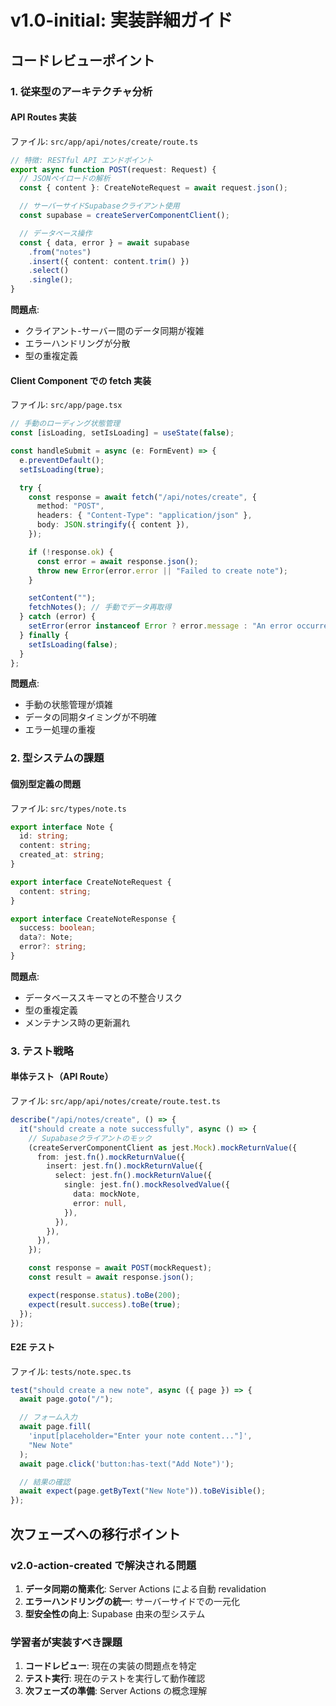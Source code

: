 # v1.0-initial: 実装詳細ガイド

## コードレビューポイント

### 1. 従来型のアーキテクチャ分析

#### API Routes 実装

ファイル: `src/app/api/notes/create/route.ts`

```typescript
// 特徴: RESTful API エンドポイント
export async function POST(request: Request) {
  // JSONペイロードの解析
  const { content }: CreateNoteRequest = await request.json();

  // サーバーサイドSupabaseクライアント使用
  const supabase = createServerComponentClient();

  // データベース操作
  const { data, error } = await supabase
    .from("notes")
    .insert({ content: content.trim() })
    .select()
    .single();
}
```

**問題点**:

- クライアント-サーバー間のデータ同期が複雑
- エラーハンドリングが分散
- 型の重複定義

#### Client Component での fetch 実装

ファイル: `src/app/page.tsx`

```typescript
// 手動のローディング状態管理
const [isLoading, setIsLoading] = useState(false);

const handleSubmit = async (e: FormEvent) => {
  e.preventDefault();
  setIsLoading(true);

  try {
    const response = await fetch("/api/notes/create", {
      method: "POST",
      headers: { "Content-Type": "application/json" },
      body: JSON.stringify({ content }),
    });

    if (!response.ok) {
      const error = await response.json();
      throw new Error(error.error || "Failed to create note");
    }

    setContent("");
    fetchNotes(); // 手動でデータ再取得
  } catch (error) {
    setError(error instanceof Error ? error.message : "An error occurred");
  } finally {
    setIsLoading(false);
  }
};
```

**問題点**:

- 手動の状態管理が煩雑
- データの同期タイミングが不明確
- エラー処理の重複

### 2. 型システムの課題

#### 個別型定義の問題

ファイル: `src/types/note.ts`

```typescript
export interface Note {
  id: string;
  content: string;
  created_at: string;
}

export interface CreateNoteRequest {
  content: string;
}

export interface CreateNoteResponse {
  success: boolean;
  data?: Note;
  error?: string;
}
```

**問題点**:

- データベーススキーマとの不整合リスク
- 型の重複定義
- メンテナンス時の更新漏れ

### 3. テスト戦略

#### 単体テスト（API Route）

ファイル: `src/app/api/notes/create/route.test.ts`

```typescript
describe("/api/notes/create", () => {
  it("should create a note successfully", async () => {
    // Supabaseクライアントのモック
    (createServerComponentClient as jest.Mock).mockReturnValue({
      from: jest.fn().mockReturnValue({
        insert: jest.fn().mockReturnValue({
          select: jest.fn().mockReturnValue({
            single: jest.fn().mockResolvedValue({
              data: mockNote,
              error: null,
            }),
          }),
        }),
      }),
    });

    const response = await POST(mockRequest);
    const result = await response.json();

    expect(response.status).toBe(200);
    expect(result.success).toBe(true);
  });
});
```

#### E2E テスト

ファイル: `tests/note.spec.ts`

```typescript
test("should create a new note", async ({ page }) => {
  await page.goto("/");

  // フォーム入力
  await page.fill(
    'input[placeholder="Enter your note content..."]',
    "New Note"
  );
  await page.click('button:has-text("Add Note")');

  // 結果の確認
  await expect(page.getByText("New Note")).toBeVisible();
});
```

## 次フェーズへの移行ポイント

### v2.0-action-created で解決される問題

1. **データ同期の簡素化**: Server Actions による自動 revalidation
2. **エラーハンドリングの統一**: サーバーサイドでの一元化
3. **型安全性の向上**: Supabase 由来の型システム

### 学習者が実装すべき課題

1. **コードレビュー**: 現在の実装の問題点を特定
2. **テスト実行**: 現在のテストを実行して動作確認
3. **次フェーズの準備**: Server Actions の概念理解
